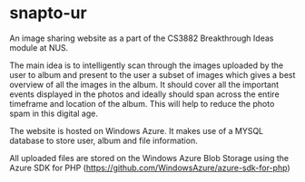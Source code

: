 snapto-ur
=========

An image sharing website as a part of the CS3882 Breakthrough Ideas module at NUS.

The main idea is to intelligently scan through the images uploaded by the user to album and present to the user a subset of images which gives a best overview of all the images in the album. It should cover all the important events displayed in the photos and ideally should span across the entire timeframe and location of the album. This will help to reduce the photo spam in this digital age. 

The website is hosted on Windows Azure. It makes use of a MYSQL database to store user, album and file information.

All uploaded files are stored on the Windows Azure Blob Storage using the Azure SDK for PHP (https://github.com/WindowsAzure/azure-sdk-for-php)
